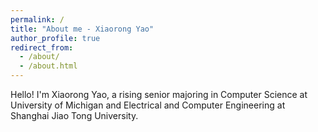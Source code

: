 ```yaml
---
permalink: /
title: "About me - Xiaorong Yao"
author_profile: true
redirect_from: 
  - /about/
  - /about.html
---
```

Hello! I'm Xiaorong Yao, a rising senior majoring in Computer Science at University of Michigan and Electrical and Computer Engineering at Shanghai Jiao Tong University.

